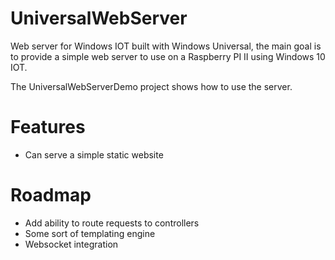 # UniversalWebServer
Web server for Windows IOT built with Windows Universal, the main goal is to provide a simple web server to use on a Raspberry PI II using Windows 10 IOT. 

The UniversalWebServerDemo project shows how to use the server.

# Features

- Can serve a simple static website
 
# Roadmap

- Add ability to route requests to controllers
- Some sort of templating engine
- Websocket integration
